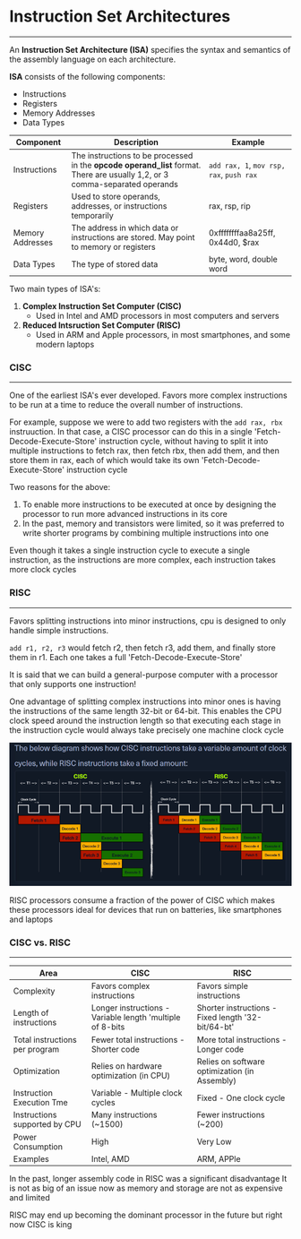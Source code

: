 # Instruction Set Architectures

---

An **Instruction Set Architecture (ISA)** specifies the syntax and semantics of the assembly language on each architecture. 

**ISA** consists of the following components:
- Instructions
- Registers
- Memory Addresses
- Data Types

| Component | Description | Example |
| ----- | ----- | -----|
| Instructions | The instructions to be processed in the **opcode operand_list** format. There are usually 1,2, or 3 comma-separated operands | `add rax, 1`, `mov rsp, rax`, `push rax` |
| Registers | Used to store operands, addresses, or instructions temporarily | rax, rsp, rip | 
| Memory Addresses | The address in which data or instructions are stored. May point to memory or registers | 0xffffffffaa8a25ff, 0x44d0, $rax |
| Data Types | The type of stored data | byte, word, double word |

Two main types of ISA's:
1. **Complex Instruction Set Computer (CISC)** 
    - Used in Intel and AMD processors in most computers and servers
2. **Reduced Intsruction Set Computer (RISC)**
    - Used in ARM and Apple processors, in most smartphones, and some modern laptops

### CISC

---

One of the earliest ISA's ever developed. Favors more complex instructions to be run at a time to reduce the overall number of instructions. 

For example, suppose we were to add two registers with the `add rax, rbx` instruuction. In that case, a CISC processor can do this in a single 'Fetch-Decode-Execute-Store' instruction cycle, without having to split it into multiple instructions to fetch rax, then fetch rbx, then add them, and then store them in rax, each of which would take its own 'Fetch-Decode-Execute-Store' instruction cycle

Two reasons for the above:
1. To enable more instructions to be executed at once by designing the processor to run more advanced instructions in its core
2. In the past, memory and transistors were limited, so it was preferred to write shorter programs by combining multiple instructions into one

Even though it takes a single instruction cycle to execute a single instruction, as the instructions are more complex, each instruction takes more clock cycles

### RISC

---

Favors splitting instructions into minor instructions, cpu is designed to only handle simple instructions.

`add r1, r2, r3` would fetch r2, then fetch r3, add them, and finally store them in r1. Each one takes a full 'Fetch-Decode-Execute-Store'

It is said that we can build a general-purpose computer with a processor that only supports one instruction!

One advantage of splitting complex instructions into minor ones is having the instructions of the same length 32-bit or 64-bit. This enables the CPU clock speed around the instruction length so that executing each stage in the instruction cycle would always take precisely one machine clock cycle

![alt text](/images/set_clock.png)

RISC processors consume a fraction of the power of CISC which makes these processors ideal for devices that run on batteries, like smartphones and laptops

### CISC vs. RISC

---

| Area | CISC | RISC |
| --- | --- | ---|
| Complexity | Favors complex instructions | Favors simple instructions |
| Length of instructions | Longer instructions - Variable length 'multiple of 8-bits | Shorter instructions - Fixed length '32-bit/64-bt' |
| Total instructions per program | Fewer total instructions - Shorter code | More total instructions - Longer code |
| Optimization | Relies on hardware optimization (in CPU) | Relies on software optimization (in Assembly) |
| Instruction Execution Tme | Variable - Multiple clock cycles | Fixed - One clock cycle |
| Instructions supported by CPU | Many instructions (~1500) | Fewer instructions (~200) |
| Power Consumption | High | Very Low |
| Examples | Intel, AMD | ARM, APPle |

In the past, longer assembly code in RISC was a significant disadvantage
It is not as big of an issue now as memory and storage are not as expensive and limited

RISC may end up becoming the dominant processor in the future but right now CISC is king





